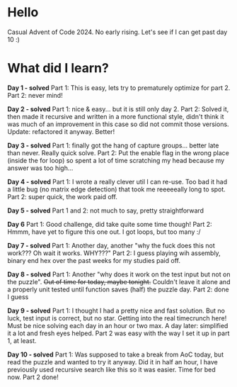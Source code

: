 # Hello

Casual Advent of Code 2024. No early rising. Let's see if I can get past day 10 :)

# What did I learn?

**Day 1 - solved**
Part 1: This is easy, lets try to prematurely optimize for part 2. Part 2: never mind!

**Day 2 - solved**
Part 1: nice & easy... but it is still only day 2. Part 2: Solved it, then made it recursive and written in a more
functional style, didn't think it was much of an improvement in this case so did not commit those versions. Update:
refactored it anyway. Better!

**Day 3 - solved**
Part 1: finally got the hang of capture groups... better late than never. Really quick solve. Part 2: Put the enable
flag in the wrong place (inside the for loop) so spent a lot of time scratching my head because my answer was too
high...

**Day 4 - solved**
Part 1: I wrote a really clever util I can re-use. Too bad it had a little bug (no matrix edge detection) that took me
reeeeeally long to spot. Part 2: super quick, the work paid off.

**Day 5 - solved**
Part 1 and 2: not much to say, pretty straightforward

**Day 6**
Part 1: Good challenge, did take quite some time though! Part 2: Hmmm, have yet to figure this one out. I got loops, but
too many :/

**Day 7 - solved**
Part 1: Another day, another "why the fuck does this not work??? Oh wait it works. WHY???" Part 2: I guess playing wih
assembly, binary end hex over the past weeks for my studies paid off.

**Day 8 - solved**
Part 1: Another "why does it work on the test input but not on the puzzle". ~~Out of time for today, maybe tonight.~~
Couldn't leave it alone and a properly unit tested until function saves (half) the puzzle day. Part 2: done I guess

**Day 9 - solved**
Part 1: I thought I had a pretty nice and fast solution. But no luck, test input is correct, but no star. Getting into
the real timecrunch here! Must be nice solving each day in an hour or two max. A day later: simplified it a lot and
fresh eyes helped. Part 2 was easy with the way I set it up in part 1, at least.

**Day 10 - solved**
Part 1: Was supposed to take a break from AoC today, but read the puzzle and wanted to try it anyway. Did it in half an
hour, I have previously used recursive search like this so it was easier. Time for bed now. Part 2 done!